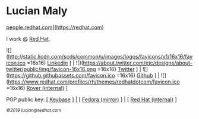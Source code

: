 # Lucian Maly

[people.redhat.com](http://people.redhat.com/lmaly/img/redhat_logo.jpg)](https://redhat.com)

I work @ [Red Hat](https://redhat.com).

![](http://static.licdn.com/scds/common/u/images/logos/favicons/v1/16x16/favicon.ico =16x16) [Linkedin](https://www.linkedin.com/in/lucianmaly1981/) ] | ![](https://about.twitter.com/etc/designs/about-twitter/public/img/favicon-16x16.png =16x16) [Twitter](https://twitter.com/LucianMaly) ] | ![](https://github.githubassets.com/favicon.ico =16x16) [Github](https://github.com/luckylittle) ] | ![](https://www.redhat.com/profiles/rh/themes/redhatdotcom/favicon.ico =16x16) [Rover (internal)](https://rover.redhat.com/people/profile/lmaly) ]  

PGP public key: [ [Keybase](https://keybase.io/lmaly/pgp_keys.asc) ] | [ [Fedora (mirror)](https://keys.fedoraproject.org/pks/lookup?search=0x6D90FD00) ] | [ [Red Hat (internal)](http://file.syd.redhat.com/~lmaly/) ]  

<small>_©2019 lucian@redhat.com_</small>  
